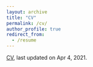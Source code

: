 ```yaml
---
layout: archive
title: "CV"
permalink: /cv/
author_profile: true
redirect_from:
  - /resume
---
```


[CV](https://sbakiras.github.io/CV-Bakiras.pdf), last updated on Apr 4, 2021.
